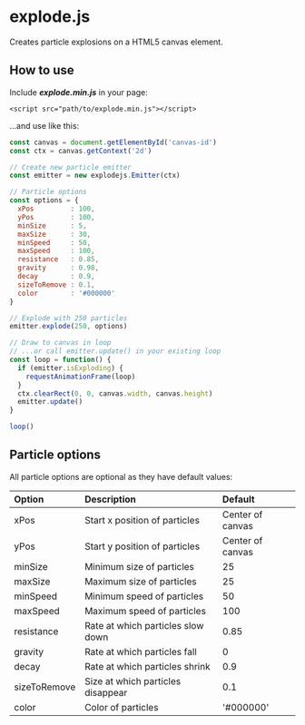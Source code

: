 # explode.js

Creates particle explosions on a HTML5 canvas element.

## How to use

Include ***explode.min.js*** in your page:
```
<script src="path/to/explode.min.js"></script>
```

...and use like this:

```javascript
const canvas = document.getElementById('canvas-id')
const ctx = canvas.getContext('2d')

// Create new particle emitter
const emitter = new explodejs.Emitter(ctx)

// Particle options
const options = {
  xPos         : 100,
  yPos         : 100,
  minSize      : 5,
  maxSize      : 30,
  minSpeed     : 50,
  maxSpeed     : 100,
  resistance   : 0.85,
  gravity      : 0.98,
  decay        : 0.9,
  sizeToRemove : 0.1,
  color        : '#000000'
}

// Explode with 250 particles
emitter.explode(250, options)

// Draw to canvas in loop
// ...or call emitter.update() in your existing loop
const loop = function() {
  if (emitter.isExploding) {
    requestAnimationFrame(loop)
  }
  ctx.clearRect(0, 0, canvas.width, canvas.height)
  emitter.update()
}

loop()
```

## Particle options

All particle options are optional as they have default values:

| Option       | Description                       | Default          |
| :----------- | :----------------------------     | :--------------- |
| xPos         | Start x position of particles     | Center of canvas |
| yPos         | Start y position of particles     | Center of canvas |
| minSize      | Minimum size of particles         | 25               |
| maxSize      | Maximum size of particles         | 25               |
| minSpeed     | Minimum speed of particles        | 50               |
| maxSpeed     | Maximum speed of particles        | 100              |
| resistance   | Rate at which particles slow down | 0.85             |
| gravity      | Rate at which particles fall      | 0                |
| decay        | Rate at which particles shrink    | 0.9              |
| sizeToRemove | Size at which particles disappear | 0.1              |
| color        | Color of particles                | '#000000'        |
